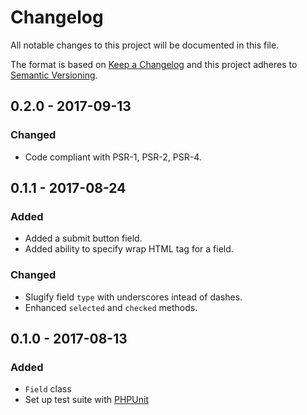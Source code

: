 # Changelog
All notable changes to this project will be documented in this file.

The format is based on [Keep a Changelog](http://keepachangelog.com/en/1.0.0/)
and this project adheres to [Semantic Versioning](http://semver.org/spec/v2.0.0.html).

## 0.2.0 - 2017-09-13
### Changed
- Code compliant with PSR-1, PSR-2, PSR-4.

## 0.1.1 - 2017-08-24
### Added
- Added a submit button field.
- Added ability to specify wrap HTML tag for a field.

### Changed
- Slugify field `type` with underscores intead of dashes.
- Enhanced `selected` and `checked` methods.

## 0.1.0 - 2017-08-13
### Added
- `Field` class
- Set up test suite with [PHPUnit](https://phpunit.de)

